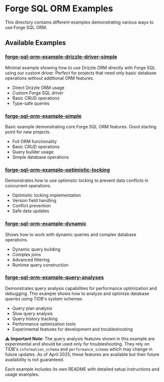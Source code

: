 # Forge SQL ORM Examples

This directory contains different examples demonstrating various ways to use Forge SQL ORM.

## Available Examples

### [forge-sql-orm-example-drizzle-driver-simple](forge-sql-orm-example-drizzle-driver-simple)

Minimal example showing how to use Drizzle ORM directly with Forge SQL using our custom driver. Perfect for projects that need only basic database operations without additional ORM features.

- Direct Drizzle ORM usage
- Custom Forge SQL driver
- Basic CRUD operations
- Type-safe queries

### [forge-sql-orm-example-simple](forge-sql-orm-example-simple)

Basic example demonstrating core Forge SQL ORM features. Good starting point for new projects.

- Full ORM functionality
- Basic CRUD operations
- Query builder usage
- Simple database operations

### [forge-sql-orm-example-optimistic-locking](forge-sql-orm-example-optimistic-locking)

Demonstrates how to use optimistic locking to prevent data conflicts in concurrent operations.

- Optimistic locking implementation
- Version field handling
- Conflict prevention
- Safe data updates

### [forge-sql-orm-example-dynamic](forge-sql-orm-example-dynamic)

Shows how to work with dynamic queries and complex database operations.

- Dynamic query building
- Complex joins
- Advanced filtering
- Runtime query construction

### [forge-sql-orm-example-query-analyses](forge-sql-orm-example-query-analyses)

Demonstrates query analysis capabilities for performance optimization and debugging. This example shows how to analyze and optimize database queries using TiDB's system schemas.

- Query plan analysis
- Slow query analysis
- Query history tracking
- Performance optimization tools
- Experimental features for development and troubleshooting

⚠️ **Important Note**: The query analysis features shown in this example are experimental and should be used only for troubleshooting. They rely on TiDB's `information_schema` and `performance_schema` which may change in future updates. As of April 2025, these features are available but their future availability is not guaranteed.

Each example includes its own README with detailed setup instructions and usage examples.

